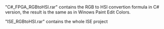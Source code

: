 "C#_FPGA_RGBtoHSI.rar" contains the RGB to HSI convertion formula in C# version, the result is the same as in Winows Paint Edit Colors.

"ISE_RGBtoHSI.rar" contains the whole ISE project
